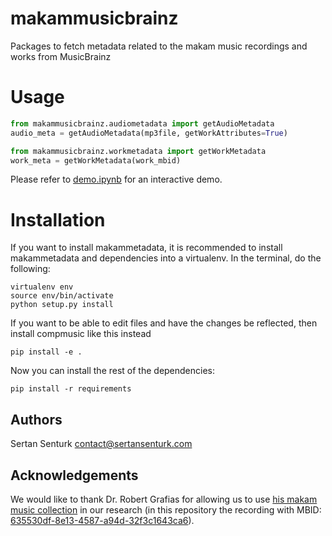 # makammusicbrainz
Packages to fetch metadata related to the makam music recordings and works from MusicBrainz

Usage
============
```python
from makammusicbrainz.audiometadata import getAudioMetadata
audio_meta = getAudioMetadata(mp3file, getWorkAttributes=True)

from makammusicbrainz.workmetadata import getWorkMetadata
work_meta = getWorkMetadata(work_mbid)
```

Please refer to [demo.ipynb](https://github.com/sertansenturk/makammusicbrainz/blob/master/demo.ipynb) for an interactive demo.

Installation
============

If you want to install makammetadata, it is recommended to install makammetadata and dependencies into a virtualenv. In the terminal, do the following:

    virtualenv env
    source env/bin/activate
    python setup.py install

If you want to be able to edit files and have the changes be reflected, then
install compmusic like this instead

    pip install -e .

Now you can install the rest of the dependencies:

    pip install -r requirements

Authors
-------
Sertan Senturk
contact@sertansenturk.com

Acknowledgements
------
We would like to thank Dr. Robert Grafias for allowing us to use [his makam music collection](https://eee.uci.edu/programs/rgarfias/films.html) in our research (in this repository the recording with MBID: [635530df-8e13-4587-a94d-32f3c1643ca6](http://musicbrainz.org/recording/635530df-8e13-4587-a94d-32f3c1643ca6)).
